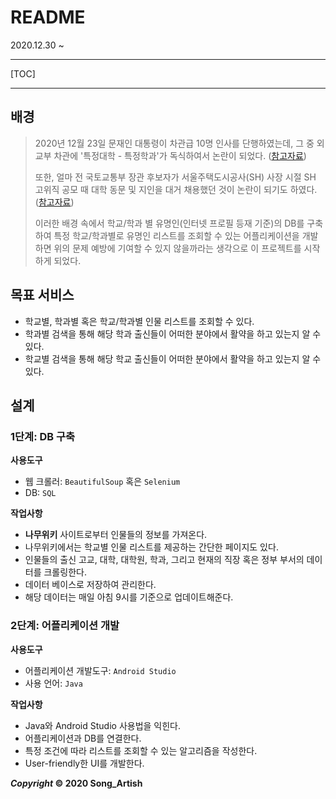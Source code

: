 # README

2020.12.30 ~

---

[TOC]

---



## 배경

> 2020년 12월 23일 문재인 대통령이 차관급 10명 인사를 단행하였는데, 그 중 외교부 차관에 '특정대학 - 특정학과'가 독식하여서 논란이 되었다. ([참고자료](https://www.hankyung.com/politics/article/202012230429i))
>
> 또한, 얼마 전 국토교통부 장관 후보자가 서울주택도시공사(SH) 사장 시절 SH 고위직 공모 때 대학 동문 및 지인을 대거 채용했던 것이 논란이 되기도 하였다. ([참고자료](https://www.chosun.com/politics/assembly/2020/12/22/Y4XHEYZZLFGNBANNCAIZ2BXBDQ/))
>
> 이러한 배경 속에서 학교/학과 별 유명인(인터넷 프로필 등재 기준)의 DB를 구축하여 특정 학교/학과별로 유명인 리스트를 조회할 수 있는 어플리케이션을 개발하면 위의 문제 예방에 기여할 수 있지 않을까라는 생각으로 이 프로젝트를 시작하게 되었다.



## 목표 서비스

- 학교별, 학과별 혹은 학교/학과별 인물 리스트를 조회할 수 있다.
- 학과별 검색을 통해 해당 학과 출신들이 어떠한 분야에서 활약을 하고 있는지 알 수 있다.
- 학교별 검색을 통해 해당 학교 출신들이 어떠한 분야에서 활약을 하고 있는지 알 수 있다.



## 설계

### 1단계: DB 구축

**사용도구**

- 웹 크롤러: `BeautifulSoup` 혹은 `Selenium`
- DB: `SQL`

**작업사항**

- **나무위키** 사이트로부터 인물들의 정보를 가져온다.
- 나무위키에서는 학교별 인물 리스트를 제공하는 간단한 페이지도 있다.
- 인물들의 출신 고교, 대학, 대학원, 학과, 그리고 현재의 직장 혹은 정부 부서의 데이터를 크롤링한다.
- 데이터 베이스로 저장하여 관리한다.
- 해당 데이터는 매일 아침 9시를 기준으로 업데이트해준다.



### 2단계: 어플리케이션 개발

**사용도구**

- 어플리케이션 개발도구: `Android Studio`
- 사용 언어: `Java`

**작업사항**

- Java와 Android Studio 사용법을 익힌다.
- 어플리케이션과 DB를 연결한다.
- 특정 조건에 따라 리스트를 조회할 수 있는 알고리즘을 작성한다.
- User-friendly한 UI를 개발한다.



***Copyright* © 2020 Song_Artish**